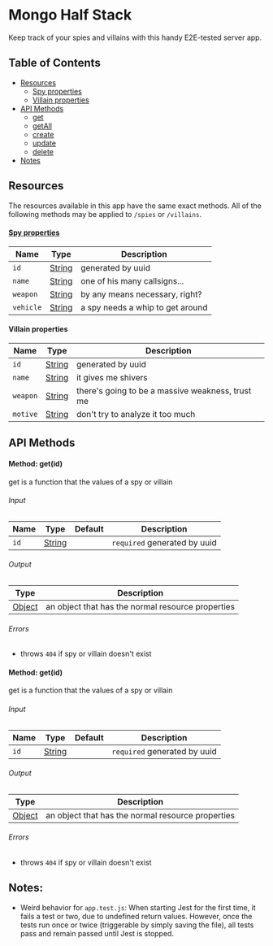 # Mongo Half Stack

Keep track of your spies and villains with this handy E2E-tested server app.

## Table of Contents
* [Resources](#resources)
    * [Spy properties](#spy)
    * [Villain properties](#villain)
* [API Methods](#api)
    * [get](#get)
    * [getAll](#getAll)
    * [create](#create)
    * [update](#update)
    * [delete](#delete)
* [Notes](#notes)



<a name="resources"/>

## Resources

The resources available in this app have the same exact methods. All of the following methods may be applied to `/spies` or `/villains`.

#### [Spy properties](#spy)

Name | Type | Description
------------ | ------------- | --------------
`id` | [String](https://developer.mozilla.org/en-US/docs/Web/JavaScript/Data_structures#String_type) | generated by uuid
`name` | [String](https://developer.mozilla.org/en-US/docs/Web/JavaScript/Data_structures#String_type) | one of his many callsigns...
`weapon` | [String](https://developer.mozilla.org/en-US/docs/Web/JavaScript/Data_structures#String_type) | by any means necessary, right?
`vehicle` | [String](https://developer.mozilla.org/en-US/docs/Web/JavaScript/Data_structures#String_type) | a spy needs a whip to get around

<a name="villain"/>

#### Villain properties

Name | Type | Description
------------ | ------------- | --------------
`id` | [String](https://developer.mozilla.org/en-US/docs/Web/JavaScript/Data_structures#String_type) | generated by uuid
`name` | [String](https://developer.mozilla.org/en-US/docs/Web/JavaScript/Data_structures#String_type) | it gives me shivers
`weapon` | [String](https://developer.mozilla.org/en-US/docs/Web/JavaScript/Data_structures#String_type) | there's going to be a massive weakness, trust me
`motive` | [String](https://developer.mozilla.org/en-US/docs/Web/JavaScript/Data_structures#String_type) | don't try to analyze it too much

<a name="api"/>

## API Methods

<a name="api"/>

#### Method: get(id)

get is a function that the values of a spy or villain

###### Input

Name | Type | Default | Description
------------ | ------------- | -------------- | ------------
`id` | [String](https://developer.mozilla.org/en-US/docs/Web/JavaScript/Data_structures#String_type) | | `required` generated by uuid

###### Output

Type | Description
------------ | -------------
[Object](https://developer.mozilla.org/en-US/docs/Web/JavaScript/Data_structures#String_type) | an object that has the normal resource properties

###### Errors

* throws `404` if spy or villain doesn't exist


#### Method: get(id)

get is a function that the values of a spy or villain

###### Input

Name | Type | Default | Description
------------ | ------------- | -------------- | ------------
`id` | [String](https://developer.mozilla.org/en-US/docs/Web/JavaScript/Data_structures#String_type) | | `required` generated by uuid

###### Output

Type | Description
------------ | -------------
[Object](https://developer.mozilla.org/en-US/docs/Web/JavaScript/Data_structures#String_type) | an object that has the normal resource properties

###### Errors

* throws `404` if spy or villain doesn't exist







<a name="notes"/>

## Notes:

* Weird behavior for `app.test.js`: When starting Jest for the first time, it fails a test or two, due to undefined return values. However, once the tests run once or twice (triggerable by simply saving the file), all tests pass and remain passed until Jest is stopped.
